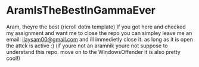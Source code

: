# AramIsTheBestInGammaEver
Aram, theyre the best (ricroll dotm template)
If you got here and checked my assignment and want me to close the repo you can simpley leave me an email:
ilaysam00@gmail.com and ill immedietly close it. as long as it is open the attck is active :)
(if youre not an aramnik youre not suppose to understand this repo. move on to the WindowsOffender it is also pretty cool!)
